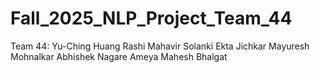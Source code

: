 # Fall_2025_NLP_Project_Team_44
Team 44: 
Yu-Ching Huang
Rashi Mahavir Solanki
Ekta Jichkar
Mayuresh Mohnalkar
Abhishek Nagare
Ameya Mahesh Bhalgat

